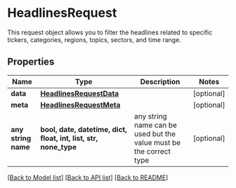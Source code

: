 # HeadlinesRequest

This request object allows you to filter the headlines related to specific tickers, categories, regions, topics, sectors, and time range.

## Properties
Name | Type | Description | Notes
------------ | ------------- | ------------- | -------------
**data** | [**HeadlinesRequestData**](HeadlinesRequestData.md) |  | [optional] 
**meta** | [**HeadlinesRequestMeta**](HeadlinesRequestMeta.md) |  | [optional] 
**any string name** | **bool, date, datetime, dict, float, int, list, str, none_type** | any string name can be used but the value must be the correct type | [optional]

[[Back to Model list]](../README.md#documentation-for-models) [[Back to API list]](../README.md#documentation-for-api-endpoints) [[Back to README]](../README.md)


